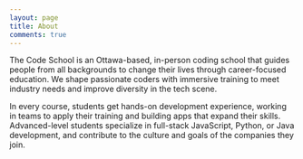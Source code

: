 ```yaml
---
layout: page
title: About
comments: true
---
```


The Code School is an Ottawa-based, in-person coding school that guides people from all backgrounds to change their lives through career-focused education. We shape passionate coders with immersive training to meet industry needs and improve diversity in the tech scene.

In every course, students get hands-on development experience, working in teams to apply their training and building apps that expand their skills. Advanced-level students specialize in full-stack JavaScript, Python, or Java development, and contribute to the culture and goals of the companies they join.

